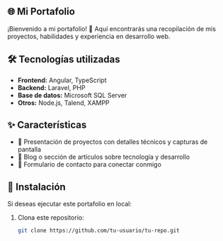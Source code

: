 ## 🌐 Mi Portafolio  

¡Bienvenido a mi portafolio! 🚀 Aquí encontrarás una recopilación de mis proyectos, habilidades y experiencia en desarrollo web.  

## 🛠️ Tecnologías utilizadas  
- **Frontend:** Angular, TypeScript  
- **Backend:** Laravel, PHP  
- **Base de datos:** Microsoft SQL Server  
- **Otros:** Node.js, Talend, XAMPP  

## ✨ Características  
- 📌 Presentación de proyectos con detalles técnicos y capturas de pantalla  
- 📝 Blog o sección de artículos sobre tecnología y desarrollo  
- 📩 Formulario de contacto para conectar conmigo  

## 📂 Instalación  
Si deseas ejecutar este portafolio en local:  

1. Clona este repositorio:  
   ```bash
   git clone https://github.com/tu-usuario/tu-repo.git

